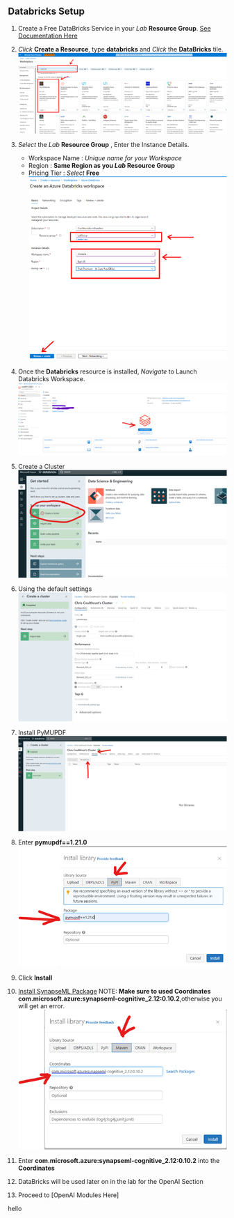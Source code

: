 ## Databricks Setup


1. Create a Free DataBricks Service in your *Lab* **Resource Group**. [See Documentation Here](https://learn.microsoft.com/en-us/azure/databricks/getting-started/)
1. *Click* **Create a Resource**, type **databricks** and *Click* the **DataBricks** tile.
![CrearteDB](../images/module00/portal_createDatabricks.png)
1. *Select* the *Lab* **Resource Group** , Enter the Instance Details.
    * Workspace Name : *Unique name for your Workspace*
    * Region : **Same Region as you *Lab* Resource Group** 
    * Pricing Tier : *Select* **Free**
![CreateWorkspace](../images/module00/portal_createDatabricks_workspace.png)

1. Once the **Databricks** resource is installed, *Navigate* to Launch Databricks Workspace.
![Launch DB](../images/module00/launch_db.png) 
1. Create a Cluster
![Create A Cluster](../images/module00/create_a_cluster.png) 
1. Using the default settings
![Cluster Settings](../images/module00/default_cluster.png) 
1. Install PyMUPDF
![Install Libraries](../images/module00/install_libraries.png)  
1. Enter **pymupdf==1.21.0**
![Install PyMUPDF](../images/module00/install_pymupdf.png) 
1. Click **Install**
1. [Install SynapseML Package](https://microsoft.github.io/SynapseML/docs/getting_started/installation/#databricks)  NOTE: **Make sure to used Coordinates com.microsoft.azure:synapseml-cognitive_2.12:0.10.2**,otherwise you will get an error.![Install SynapseML](../images/module00/install_synapse_ml.png) 
1. Enter **com.microsoft.azure:synapseml-cognitive_2.12:0.10.2** into the **Coordinates**
1. DataBricks will be used later on in the lab for the OpenAI Section
1. Proceed to [OpenAI Modules Here] 

hello
